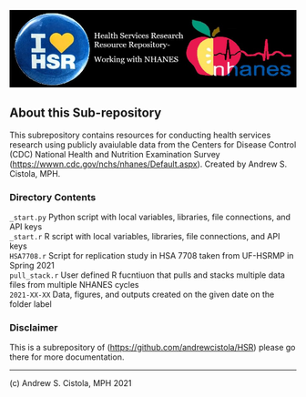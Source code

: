 ![](header.jpg)

## About this Sub-repository
This subrepository contains resources for conducting health services research using publicly avaiulable data from the Centers for Disease Control (CDC) National Health and Nutrition Examination Survey (https://wwwn.cdc.gov/nchs/nhanes/Default.aspx). Created by Andrew S. Cistola, MPH.

### Directory Contents
`_start.py` Python script with local variables, libraries, file connections, and API keys<br>
`_start.r` R script with local variables, libraries, file connections, and API keys<br>
`HSA7708.r` Script for replication study in HSA 7708 taken from UF-HSRMP in Spring 2021<br>
`pull_stack.r` User defined R fucntiuon that pulls and stacks multiple data files from multiple NHANES cycles<br>
`2021-XX-XX` Data, figures, and outputs created on the given date on the folder label<br>

### Disclaimer
This is a subrepository of (https://github.com/andrewcistola/HSR) please go there for more documentation.<br>

<hr>(c) Andrew S. Cistola, MPH 2021